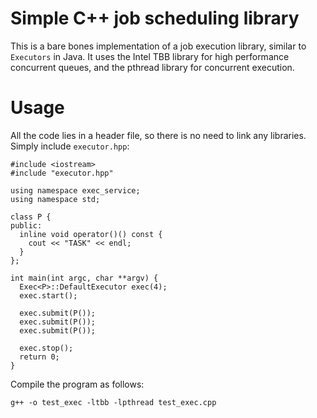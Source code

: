Simple C++ job scheduling library
=================================
This is a bare bones implementation of a job execution library, similar
to `Executors` in Java. It uses the Intel TBB library for high performance
concurrent queues, and the pthread library for concurrent execution.

Usage
=====
All the code lies in a header file, so there is no need to link any libraries.
Simply include `executor.hpp`:

    #include <iostream>
    #include "executor.hpp"

    using namespace exec_service;
    using namespace std;

    class P {
    public:
      inline void operator()() const {
        cout << "TASK" << endl;
      }
    };

    int main(int argc, char **argv) {
      Exec<P>::DefaultExecutor exec(4);
      exec.start();

      exec.submit(P());
      exec.submit(P());
      exec.submit(P());

      exec.stop();
      return 0;
    }

Compile the program as follows:

    g++ -o test_exec -ltbb -lpthread test_exec.cpp
